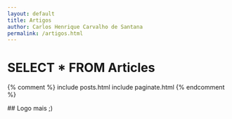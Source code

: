 ```yaml
---
layout: default
title: Artigos
author: Carlos Henrique Carvalho de Santana
permalink: /artigos.html
---
```


<div class="intro articles">
    <div class="container">
         <h1>
          SELECT * FROM Articles
         </h1>
    </div>
</div>

{% comment %}
include posts.html
include paginate.html
{% endcomment %}

<div class="content text-center" markdown="1">
## Logo mais ;)
</div>
